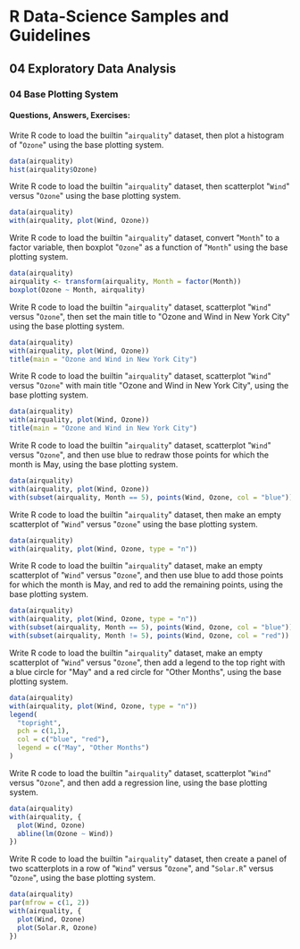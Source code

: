 # R Data-Science Samples and Guidelines
## 04 Exploratory Data Analysis
### 04 Base Plotting System
#### Questions, Answers, Exercises:


Write R code to load the builtin "`airquality`" dataset, then plot a histogram of "`Ozone`" using the base plotting system.  
```r
data(airquality)
hist(airquality$Ozone)
```

Write R code to load the builtin "`airquality`" dataset, then scatterplot "`Wind`" versus "`Ozone`" using the base plotting system.  
```r
data(airquality)
with(airquality, plot(Wind, Ozone))
```

Write R code to load the builtin "`airquality`" dataset, convert "`Month`" to a factor variable, then boxplot "`Ozone`" as a function of "`Month`" using the base plotting system.  
```r
data(airquality)
airquality <- transform(airquality, Month = factor(Month))
boxplot(Ozone ~ Month, airquality)
```

Write R code to load the builtin "`airquality`" dataset, scatterplot "`Wind`" versus "`Ozone`", then set the main title to "Ozone and Wind in New York City" using the base plotting system.  
```r
data(airquality)
with(airquality, plot(Wind, Ozone))
title(main = "Ozone and Wind in New York City")
```

Write R code to load the builtin "`airquality`" dataset, scatterplot "`Wind`" versus "`Ozone`" with main title "Ozone and Wind in New York City", using the base plotting system.  
```r
data(airquality)
with(airquality, plot(Wind, Ozone))
title(main = "Ozone and Wind in New York City")
```

Write R code to load the builtin "`airquality`" dataset, scatterplot "`Wind`" versus "`Ozone`", and then use blue to redraw those points for which the month is May, using the base plotting system.  
```r
data(airquality)
with(airquality, plot(Wind, Ozone))
with(subset(airquality, Month == 5), points(Wind, Ozone, col = "blue"))
```


Write R code to load the builtin "`airquality`" dataset, then make an empty scatterplot of "`Wind`" versus "`Ozone`" using the base plotting system.  
```r
data(airquality)
with(airquality, plot(Wind, Ozone, type = "n"))
```

Write R code to load the builtin "`airquality`" dataset, make an empty scatterplot of "`Wind`" versus "`Ozone`", and then use blue to add those points for which the month is May, and red to add the remaining points, using the base plotting system.  
```r
data(airquality)
with(airquality, plot(Wind, Ozone, type = "n"))
with(subset(airquality, Month == 5), points(Wind, Ozone, col = "blue"))
with(subset(airquality, Month != 5), points(Wind, Ozone, col = "red"))
```

Write R code to load the builtin "`airquality`" dataset, make an empty scatterplot of "`Wind`" versus "`Ozone`", then add a legend to the top right with a blue circle for "May" and a red circle for "Other Months", using the base plotting system.  
```r
data(airquality)
with(airquality, plot(Wind, Ozone, type = "n"))
legend(
  "topright",
  pch = c(1,1),
  col = c("blue", "red"),
  legend = c("May", "Other Months")
)
```

Write R code to load the builtin "`airquality`" dataset, scatterplot "`Wind`" versus "`Ozone`", and then add a regression line, using the base plotting system.  
```r
data(airquality)
with(airquality, {
  plot(Wind, Ozone)
  abline(lm(Ozone ~ Wind))
})
```

Write R code to load the builtin "`airquality`" dataset, then create a panel of two scatterplots in a row of "`Wind`" versus "`Ozone`", and "`Solar.R`" versus "`Ozone`", using the base plotting system.  
```r
data(airquality)
par(mfrow = c(1, 2))
with(airquality, {
  plot(Wind, Ozone)
  plot(Solar.R, Ozone)
})
```
